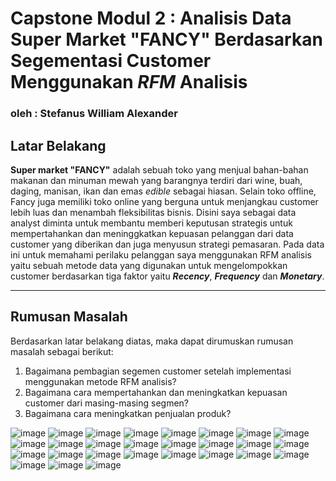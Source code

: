 # **Capstone Modul 2 : Analisis Data Super Market "FANCY" Berdasarkan Segementasi Customer Menggunakan *RFM* Analisis**

### **oleh : Stefanus William Alexander**


## **Latar Belakang**

**Super market "FANCY"** adalah sebuah toko yang menjual bahan-bahan makanan dan minuman mewah yang barangnya terdiri dari wine, buah, daging, manisan, ikan dan emas *edible* sebagai hiasan. Selain toko offline, Fancy juga memiliki toko online yang berguna untuk menjangkau customer lebih luas dan menambah fleksibilitas bisnis. Disini saya sebagai data analyst diminta untuk membantu memberi keputusan strategis untuk mempertahankan dan meninggkatkan kepuasan pelanggan dari data customer yang diberikan dan juga menyusun strategi pemasaran. Pada data ini untuk memahami perilaku pelanggan saya menggunakan RFM analisis yaitu sebuah metode data yang digunakan untuk mengelompokkan customer berdasarkan tiga faktor yaitu ***Recency***, ***Frequency*** dan ***Monetary***.

---

## **Rumusan Masalah**

Berdasarkan latar belakang diatas, maka dapat dirumuskan rumusan masalah sebagai berikut:
1. Bagaimana pembagian segemen customer setelah implementasi menggunakan metode RFM  analisis?
2. Bagaimana cara mempertahankan dan meningkatkan kepuasan customer dari masing-masing segmen?
3. Bagaimana cara meningkatkan penjualan produk?


![image](https://github.com/user-attachments/assets/967220c0-893f-48aa-b44d-fb20f51af8f4)
![image](https://github.com/user-attachments/assets/42f961fc-9165-4823-88b6-d87b3ff272ad)
![image](https://github.com/user-attachments/assets/dae0c16e-c29b-49f0-807a-5292a549a25e)
![image](https://github.com/user-attachments/assets/6b12b492-e314-48b5-85b1-29e3f0008ddf)
![image](https://github.com/user-attachments/assets/a2a57e5e-124b-40b3-b441-dc5a601d7836)
![image](https://github.com/user-attachments/assets/dba62543-b3d2-496e-bd31-efc5024ee6ce)
![image](https://github.com/user-attachments/assets/4c09bc85-4cef-4bae-9213-7ee8e0e51c85)
![image](https://github.com/user-attachments/assets/0be217d6-f010-4b45-b35e-4528b306255b)
![image](https://github.com/user-attachments/assets/4df86d2d-306d-417d-b465-8e45ea2d066d)
![image](https://github.com/user-attachments/assets/fd935631-d15c-4542-9b60-286b2b00ea84)
![image](https://github.com/user-attachments/assets/b0839358-fb78-473e-b3dc-9ff5bf526f11)
![image](https://github.com/user-attachments/assets/88a11b79-330f-4125-a58b-8da140a77479)
![image](https://github.com/user-attachments/assets/302c99e2-e424-4398-abd4-86ef53a85990)
![image](https://github.com/user-attachments/assets/2667ff5d-13d2-4fb2-85ef-c5e0153a9606)
![image](https://github.com/user-attachments/assets/c00f23af-d4f2-483e-a3c9-766fb69169fd)
![image](https://github.com/user-attachments/assets/835c4a0b-5500-4378-bf66-699af3b4e198)
![image](https://github.com/user-attachments/assets/5a4bef24-e3b5-4060-be1f-aa215998de5e)
![image](https://github.com/user-attachments/assets/4c3f95b9-ff56-447c-a5f2-4539a89e9369)
![image](https://github.com/user-attachments/assets/f1f1ab5c-89c4-4442-8ca3-5a0b0d90c427)
![image](https://github.com/user-attachments/assets/92a0ea6f-23d8-4c6c-832a-2679f9e0aa8c)
![image](https://github.com/user-attachments/assets/8c7242f3-a3f6-4b89-9105-bdc7f6e7ecc7)
![image](https://github.com/user-attachments/assets/9c61a527-0c38-40a9-a66a-208ff36aff26)
![image](https://github.com/user-attachments/assets/cc0525bb-dc49-4ef6-8d1b-3a4c2d5b9d6a)
![image](https://github.com/user-attachments/assets/8530c0bd-7778-4116-9b27-0dd0f8c89d55)
![image](https://github.com/user-attachments/assets/2315931a-4be0-49a5-b852-7010c2e0fb84)
![image](https://github.com/user-attachments/assets/96722f81-ddcf-405d-aa46-19ce2fe289a2)
![image](https://github.com/user-attachments/assets/9ea60a96-6fe6-4bef-a14e-3112912e7ccf)







